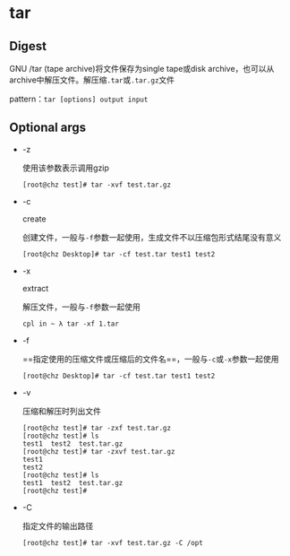 # tar

## Digest

GNU /tar (tape archive)将文件保存为single tape或disk archive，也可以从archive中解压文件。解压缩`.tar`或`.tar.gz`文件

pattern：`tar [options] output input`

## Optional args

- -z

  使用该参数表示调用gzip

  ```
  [root@chz test]# tar -xvf test.tar.gz
  ```

- -c

  create

  创建文件，一般与`-f`参数一起使用，生成文件不以压缩包形式结尾没有意义

  ```
  [root@chz Desktop]# tar -cf test.tar test1 test2
  ```

- -x

  extract

  解压文件，一般与`-f`参数一起使用

  ```
  cpl in ~ λ tar -xf 1.tar
  ```

- -f

  ==指定使用的压缩文件或压缩后的文件名==，一般与`-c`或`-x`参数一起使用

  ```
  [root@chz Desktop]# tar -cf test.tar test1 test2
  ```

- -v

  压缩和解压时列出文件

  ```
  [root@chz test]# tar -zxf test.tar.gz 
  [root@chz test]# ls
  test1  test2  test.tar.gz
  [root@chz test]# tar -zxvf test.tar.gz 
  test1
  test2
  [root@chz test]# ls
  test1  test2  test.tar.gz
  [root@chz test]# 
  ```

- -C

  指定文件的输出路径

  ```
  [root@chz test]# tar -xvf test.tar.gz -C /opt
  ```
